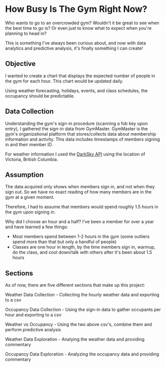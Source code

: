 # How Busy Is The Gym Right Now?
Who wants to go to an overcrowded gym? Wouldn't it be great to see when the best time to go is? Or even just to know what to expect when you're planning to head in?

This is something I've always been curious about, and now with data analytics and predictive analysis, it's finally something I can create!

## Objective
I wanted to create a chart that displays the expected number of people in the gym for each hour. This chart would be updated daily.

Using weather forecasting, holidays, events, and class schedules, the occupancy should be predictable.

## Data Collection
Understanding the gym's sign-in procedure (scanning a fob key upon entry), I gathered the sign-in data from GymMaster. GymMaster is the gym's organizational platform that stores/collects data about membership information and activity. This data includes timestamps of members signing in and their member ID.

For weather information I used the [DarkSky API](https://darksky.net/dev) using the location of Victoria, British Columbia.

## Assumption
The data acquired only shows when members sign in, and not when they sign out. So we have no exact reading of how many members are in the gym at a given moment. 

Therefore, I had to assume that members would spend roughly 1.5 hours in the gym upon signing in.

Why did I choose an hour and a half? I've been a member for over a year and have learned a few things:
- Most members spend between 1-2 hours in the gym (some outliers spend more than that but only a handful of people)
- Classes are one hour in length, by the time members sign in, warmup, do the class, and cool down/talk with others after it's been about 1.5 hours

## Sections
As of now, there are five different sections that make up this project:

Weather Data Collection - Collecting the hourly weather data and exporting to a csv

Occupancy Data Collection - Using the sign-in data to gather occupants per hour and exporting to a csv

Weather vs Occupancy - Using the two above csv's, combine them and perform predictive analysis

Weather Data Exploration - Analying the weather data and providing commentary

Occupancy Data Exploration - Analyzing the occupancy data and providing commentary
